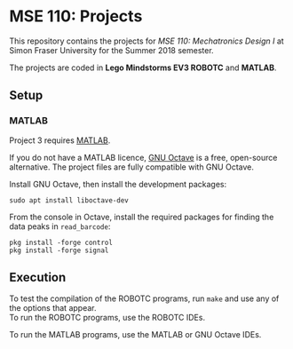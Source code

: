 # MSE 110: Projects

This repository contains the projects for _MSE 110: Mechatronics Design I_ at Simon Fraser University for the Summer 2018 semester.

The projects are coded in **Lego Mindstorms EV3 ROBOTC** and **MATLAB**.

## Setup

### MATLAB

Project 3 requires [MATLAB](https://www.mathworks.com/products/matlab.html).

If you do not have a MATLAB licence, [GNU Octave](https://www.gnu.org/software/octave/) is a free, open-source alternative. The project files are fully compatible with GNU Octave.

Install GNU Octave, then install the development packages:
```
sudo apt install liboctave-dev
```

From the console in Octave, install the required packages for finding the data peaks in `read_barcode`:
```
pkg install -forge control
pkg install -forge signal
```

## Execution

To test the compilation of the ROBOTC programs, run `make` and use any of the options that appear.  
To run the ROBOTC programs, use the ROBOTC IDEs.

To run the MATLAB programs, use the MATLAB or GNU Octave IDEs.
